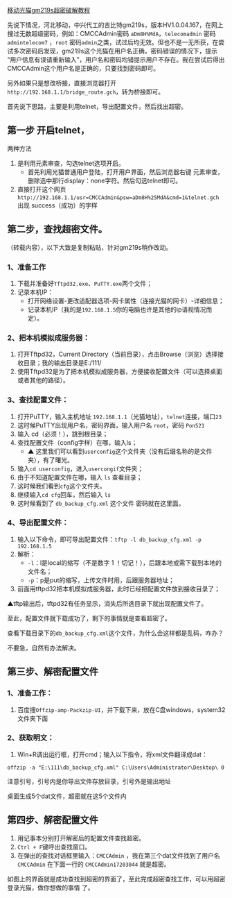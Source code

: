 [移动光猫gm219s超密破解教程](https://www.right.com.cn/forum/thread-826399-1-1.html)

先说下情况，河北移动，中兴代工的吉比特gm219s，版本HV1.0.04.167，在网上搜过无数超级密码，例如：CMCCAdmin密码 `aDm8H%MdA`，`telecomadmin`  密码`admintelecom7` ，`root` 密码`admin`之类，试过后均无效。但也不是一无所获，在尝试多次密码后发现，gm219s这个光猫在用户名正确，密码错误的情况下，提示 “用户信息有误请重新输入”，用户名和密码均错提示用户不存在。我在尝试后得出CMCCAdmin这个用户名是正确的，只要找到密码即可。

另外如果只是想改桥接，直接浏览器打开 `http://192.168.1.1/bridge_route.gch`，转为桥接即可。

首先说下思路，主要是利用telnet，导出配置文件，然后找出超密。

## 第一步 开启telnet，
两种方法

1. 是利用元素审查，勾选telnet选项开启。
   - 首先利用光猫普通用户登陆，打开用户界面，然后浏览器右键 元素审查，删除选中那行display：none字符。然后勾选telnet即可。
2. 直接打开这个网页`http://192.168.1.1/usr=CMCCAdmin&psw=aDm8H%25MdA&cmd=1&telnet.gch` 出现 success（成功）的字样


## 第二步，查找超密文件。 
（转载内容），以下大致是复制粘贴，针对gm219s稍作改动。

### 1、准备工作
1. 下载并准备好`Tftpd32.exe`、`PuTTY.exe`两个文件；
2. 记录本机IP：
   - 打开网络设置-更改适配器选项-网卡属性（连接光猫的网卡）-详细信息；
   - 记录本机IP（我的是`192.168.1.5`你的电脑也许是其他的ip请视情况而定）。

### 2、把本机模拟成服务器：

1. 打开Tftpd32，Current Directory（当前目录），点击Browse（浏览）选择接收目录；我的输出目录是E:/111/
2. 使用Tftpd32是为了把本机模拟成服务器，方便接收配置文件（可以选择桌面或者其他的路径）。

### 3、查找配置文件：

1. 打开PuTTY，输入主机地址 `192.168.1.1`（光猫地址），`telnet`连接，端口`23`
2. 这时候PuTTY出现用户名，密码界面，输入用户名 `root`，密码 `Pon521`  
3. 输入 cd（必须！），跳到根目录；
4. 查找配置文件（config字样）在哪，输入ls；
   - ▲ 这里我们可以看到`userconfig`这个文件夹（没有后缀名称的是文件夹），有了曙光。
5. 输入`cd userconfig`，进入`usercongif`文件夹；
6. 由于不知道配置文件在哪，输入 `ls` 查看目录；
7. 这时候我们看到`cfg`这个文件夹。
8. 继续输入`cd cfg`回车，然后输入 `ls`
9. 这时候看到了 `db_backup_cfg.xml` 这个文件 密码就在这里面。

### 4、导出配置文件：

1. 输入以下命令，即可导出配置文件：`tftp -l db_backup_cfg.xml -p 192.168.1.5`
2. 解析：
   - `-l`：l是local的缩写（不是数字 1 ！切记！），后跟本地或需下载到本地的文件名；
   - `-p`：p是put的缩写，上传文件时用，后跟服务器地址；
3. 前面用tftpd32把本机模拟成服务器，此时已经把配置文件放到接收目录了；

▲tftp输出后，tftpd32有任务显示，消失后所选目录下就出现配置文件了。

至此，配置文件就下载成功了，剩下的事情就是查看超密了。

查看下载目录下的`db_backup_cfg.xml`这个文件，为什么会这样都是乱码，咋办？

不要急，自然有办法解决。

## 第三步、解密配置文件

### 1、准备工作：
1. 百度搜`Offzip-amp-Packzip-UI`，并下载下来，放在C盘windows，system32文件夹下面

### 2、获取明文：
1. Win+R调出运行框，打开cmd；输入以下指令，将xml文件翻译成dat：

```shell
offzip -a "E:\111\db_backup_cfg.xml" C:\Users\Administrator\Desktop\ 0
```

注意引号，引号内是你导出文件存放目录，引号外是输出地址

桌面生成5个dat文件，超密就在这5个文件内

## 第四步、解密配置文件
1. 用记事本分别打开解密后的配置文件查找超密。
2. `Ctrl + F`键呼出查找窗口。
3. 在弹出的查找对话框里输入：`CMCCAdmin` ，我在第三个dat文件找到了用户名 `CMCCAdmin` 在下面一行的 `CMCCAdmin17203044` 就是超密。

如图上的界面就是成功查找到超密的界面了，至此完成超密查找工作，可以用超密登录光猫，做你想做的事情 了。